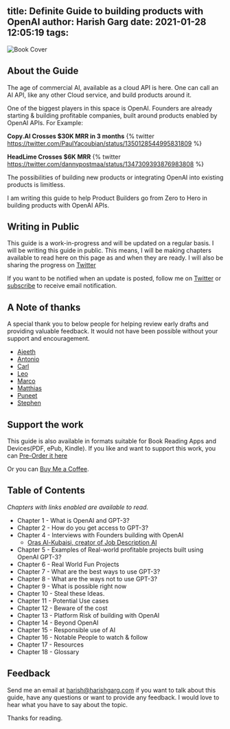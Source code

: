 title: Definite Guide to building products with OpenAI
author: Harish Garg
date: 2021-01-28 12:05:19
tags:
---
![Book Cover](/images/openai-guide-book-cover.png)

## About the Guide

The age of commercial AI, available as a cloud API is here. One can call an AI API, like any other Cloud service, and build products around it. 

One of the biggest players in this space is OpenAI. Founders are already starting & building profitable companies, built around products enabled by OpenAI APIs. For Example:

**Copy.AI Crosses $30K MRR in 3 months**
{% twitter https://twitter.com/PaulYacoubian/status/1350128544995831809 %}

**HeadLime Crosses $6K MRR**
{% twitter https://twitter.com/dannypostmaa/status/1347309393876983808 %}

The possibilities of building new products or integrating OpenAI into existing products is limitless.

I am writing this guide to help Product Builders go from Zero to Hero in building products with OpenAI APIs. 


## Writing in Public

This guide is a work-in-progress and will be updated on a regular basis. I will be writing this guide in public. This means, I will be making chapters available to read here on this page as and when they are ready. I will also be sharing the progress on [Twitter](https://twitter.com/harishkgarg)

If you want to be notified when an update is posted, follow me on [Twitter](https://twitter.com/harishkgarg) or [subscribe](https://marvelous-experimenter-4753.ck.page/f3e3f76dd0) to receive email notification.

## A Note of thanks

A special thank you to below people for helping review early drafts and providing valuable feedback. It would not have been possible without your support and encouragement.
* [Ajeeth](https://twitter.com/ajeethrs)
* [Antonio](https://twitter.com/antonniotr)
* [Carl](https://twitter.com/poppacalypse)
* [Leo](https://twitter.com/itsLeo_m)
* [Marco](https://twitter.com/MarcoSpoerl)
* [Matthias](https://twitter.com/GetTheAudience)
* [Puneet](https://twitter.com/pkaura)
* [Stephen](https://twitter.com/stephenweber) 

## Support the work

This guide is also available in formats suitable for Book Reading Apps and Devices(PDF, ePub, Kindle). If you like and want to support this work, you can [Pre-Order it here](https://gum.co/gpt-3-guide)

Or you can [Buy Me a Coffee](https://www.buymeacoffee.com/harishgarg).


## Table of Contents
*Chapters with links enabled are available to read.*

* Chapter 1 - What is OpenAI and GPT-3?
* Chapter 2 - How do you get access to GPT-3?
* Chapter 4 - Interviews with Founders building with OpenAI
	* [Oras Al-Kubaisi, creator of Job Description AI](https://harishgarg.com/writing/OpenAI-GPT-3-Guide-Founder-Interview-Oras-Al-Kubaisi/)
* Chapter 5 - Examples of Real-world profitable projects built using OpenAI GPT-3?
* Chapter 6 - Real World Fun Projects
* Chapter 7 - What are the best ways to use GPT-3?
* Chapter 8 - What are the ways not to use GPT-3?
* Chapter 9 - What is possible right now
* Chapter 10 - Steal these Ideas.
* Chapter 11 - Potential Use cases
* Chapter 12 - Beware of the cost
* Chapter 13 - Platform Risk of building with OpenAI 
* Chapter 14 - Beyond OpenAI
* Chapter 15 - Responsible use of AI
* Chapter 16 - Notable People to watch & follow
* Chapter 17 - Resources	
* Chapter 18 - Glossary

## Feedback

Send me an email at harish@harishgarg.com if you want to talk about this guide, have any questions or want to provide any feedback. I would love to hear what you have to say about the topic. 

Thanks for reading.